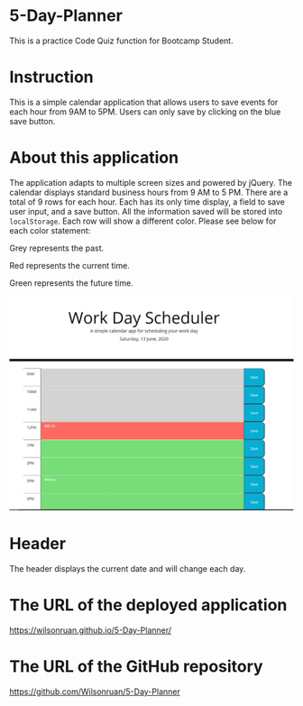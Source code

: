 # 5-Day-Planner

This is a practice Code Quiz function for Bootcamp Student.

# Instruction 

This is a simple calendar application that allows users to save events for each hour from 9AM to 5PM.  Users can only save by clicking on the blue save button.  

# About this application

The application adapts to multiple screen sizes and powered by jQuery.  The calendar displays standard business hours from 9 AM to 5 PM.  There are a total of 9 rows for each hour.  Each has its only time display, a field to save user input, and a save button.  All the information saved will be stored into `localStorage`.  Each row will show a different color.  Please see below for each color statement: 

Grey represents the past. 

Red represents the current time. 

Green represents the future time. 

![](./assets/images/day-planner-page.jpg)

# Header 

The header displays the current date and will change each day.

# The URL of the deployed application

https://wilsonruan.github.io/5-Day-Planner/

# The URL of the GitHub repository

https://github.com/Wilsonruan/5-Day-Planner 